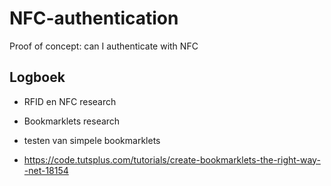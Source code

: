 # NFC-authentication
Proof of concept: can I  authenticate with NFC


## Logboek
+ RFID en NFC research
+ Bookmarklets research

+ testen van simpele bookmarklets
- https://code.tutsplus.com/tutorials/create-bookmarklets-the-right-way--net-18154
